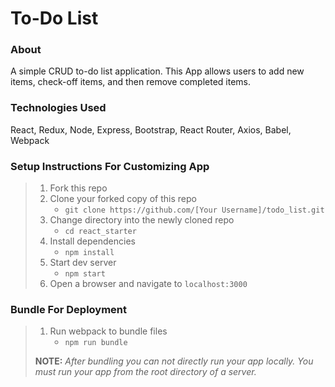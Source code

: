 # To-Do List

### About

A simple CRUD to-do list application. This App allows users to add new items, check-off items, and then remove completed items. 

### Technologies Used

React, Redux, Node, Express, Bootstrap, React Router, Axios, Babel, Webpack

### Setup Instructions For Customizing App

> 1. Fork this repo
> 1. Clone your forked copy of this repo
>    - `git clone https://github.com/[Your Username]/todo_list.git`
> 1. Change directory into the newly cloned repo
>    - `cd react_starter`
> 1. Install dependencies 
>    - `npm install`
> 1. Start dev server
>    - `npm start`
> 1. Open a browser and navigate to `localhost:3000`

### Bundle For Deployment

> 1. Run webpack to bundle files
>    - `npm run bundle`
> 
> **NOTE:** *After bundling you can not directly run your app locally. You must run your app from the root directory of a server.*
